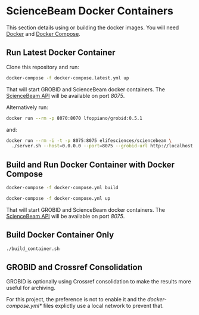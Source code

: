 # ScienceBeam Docker Containers

This section details using or building the docker images. You will need [Docker](https://www.docker.com/) and [Docker Compose](https://docs.docker.com/compose/).

## Run Latest Docker Container

Clone this repository and run:

```bash
docker-compose -f docker-compose.latest.yml up
```

That will start GROBID and ScienceBeam docker containers. The [ScienceBeam API](API.md) will be available on port _8075_.

Alternatively run:

```bash
docker run --rm -p 8070:8070 lfoppiano/grobid:0.5.1
```

and:

```bash
docker run --rm -i -t -p 8075:8075 elifesciences/sciencebeam \
  ./server.sh --host=0.0.0.0 --port=8075 --grobid-url http://localhost:8070/api
```

## Build and Run Docker Container with Docker Compose

```bash
docker-compose -f docker-compose.yml build
```

```bash
docker-compose -f docker-compose.yml up
```

That will start GROBID and ScienceBeam docker containers. The [ScienceBeam API](API.md) will be available on port _8075_.

## Build Docker Container Only

```bash
./build_container.sh
```

## GROBID and Crossref Consolidation

GROBID is optionally using Crossref consolidation to make the results more useful for archiving.

For this project, the preference is not to enable it and the _docker-compose.yml*_ files explictly use a local network to prevent that.
